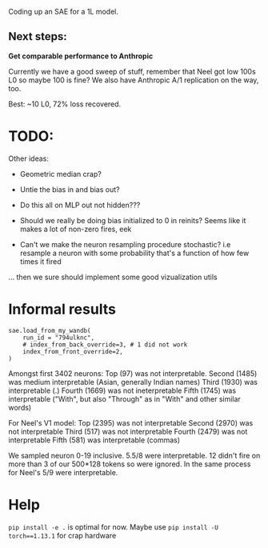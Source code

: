 Coding up an SAE for a 1L model.

<h2> Next steps: </h2>
<b> Get comparable performance to Anthropic </b>

Currently we have a good sweep of stuff, remember that Neel got low 100s L0 so maybe 100 is fine? We also have Anthropic A/1 replication on the way, too.

Best: ~10 L0, 72% loss recovered.

# TODO: 

Other ideas:

* Geometric median crap?

* Untie the bias in and bias out?

* Do this all on MLP out not hidden???

* Should we really be doing bias initialized to 0 in reinits? Seems like it makes a lot of non-zero fires, eek

* Can't we make the neuron resampling procedure stochastic? i.e resample a neuron with some probability that's a function of how few times it fired

... then we sure should implement some good vizualization utils

# Informal results 

```
sae.load_from_my_wandb(
    run_id = "794ulknc",
    # index_from_back_override=3, # 1 did not work
    index_from_front_override=2,
)
```

Amongst first 3402 neurons:
Top (97) was not interpretable.
Second (1485) was medium interpretable (Asian, generally Indian names)
Third (1930) was interpretable (.)
Fourth (1669) was not ineterpretable
Fifth (1745) was interpretable ("With", but also "Through" as in "With" and other similar words)

For Neel's V1 model:
Top (2395) was not interpretable
Second (2970) was not interpretable
Third (517) was not interpretable
Fourth (2479) was not interpretable
Fifth (581) was interpretable (commas)

We sampled neuron 0-19 inclusive. 5.5/8 were interpretable. 12 didn't fire on more than 3 of our 500*128 tokens so were ignored. In the same process for Neel's 5/9 were interpretable.

# Help

`pip install -e .` is optimal for now. Maybe use `pip install -U torch==1.13.1` for crap hardware
